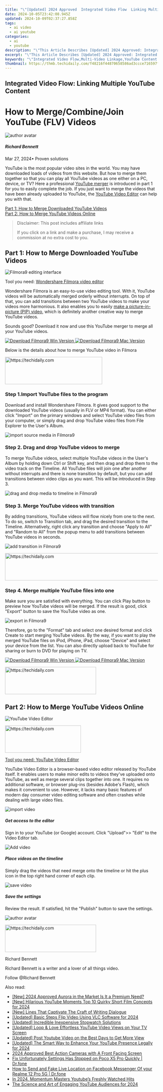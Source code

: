 ```yaml
---
title: "\"[Updated] 2024 Approved  Integrated Video Flow  Linking Multiple YouTube Content\""
date: 2024-10-05T23:42:08.945Z
updated: 2024-10-09T02:37:27.858Z
tags:
  - ai video
  - ai youtube
categories:
  - ai
  - youtube
description: "\"This Article Describes [Updated] 2024 Approved: Integrated Video Flow: Linking Multiple YouTube Content\""
excerpt: "\"This Article Describes [Updated] 2024 Approved: Integrated Video Flow: Linking Multiple YouTube Content\""
keywords: "\"Integrated Video Flow,Multi-Video Linkage,YouTube Content Synergy,Combined Media Streams,Unified Video Sequence,Cross-Content Integration,Consolidated Video Array\""
thumbnail: https://thmb.techidaily.com/f48216f44870658586ad3ccce716597fb01e77f0820fb3295ce715c935d7c91e.jpg
---
```


## Integrated Video Flow: Linking Multiple YouTube Content

# How to Merge/Combine/Join YouTube (FLV) Videos

![author avatar](https://images.wondershare.com/filmora/article-images/richard-bennett.jpg)

##### Richard Bennett

 Mar 27, 2024• Proven solutions

YouTube is the most popular video sites in the world. You may have downloaded loads of videos from this website. But how to merge them together so that you can play all YouTube videos as one either on a PC, device, or TV? Here a professional [YouTube merger](https://tools.techidaily.com/wondershare/filmora/download/) is introduced in part 1 for you to easily complete the job. If you just want to merge the videos that have been already uploaded to YouTube, the [YouTube Video Editor](https://www.youtube.com/editor) can help you with that.

[Part 1: How to Merge Downloaded YouTube Videos](#part1)  
[Part 2: How to Merge YouTube Videos Online](#part2)

>  Disclaimer: This post includes affiliate links
>
>  If you click on a link and make a purchase, I may receive a commission at no extra cost to you.
>

## Part 1: How to Merge Downloaded YouTube Videos

![Filmora9 editing interface ](https://images.wondershare.com/filmora/guide/editing-mode.jpg)

Tool you need: [Wondershare Filmora video editor](https://tools.techidaily.com/wondershare/filmora/download/)

Wondershare Filmora is an easy-to-use video editing tool. With it, YouTube videos will be automatically merged orderly without interrupts. On top of that, you can add transitions between two YouTube videos to make your videos more harmonious. It also enables you to easily [make a picture-in-picture (PIP) video](https://tools.techidaily.com/wondershare/filmora/download/), which is definitely another creative way to merge YouTube videos.

Sounds good? Download it now and use this YouTube merger to merge all your YouTube videos.

[![Download Filmora9 Win Version](https://images.wondershare.com/filmora/guide/download-btn-win.jpg) ](https://tools.techidaily.com/wondershare/filmora/download/) [![Download Filmora9 Mac Version](https://images.wondershare.com/filmora/guide/download-btn-mac.jpg) ](https://tools.techidaily.com/wondershare/filmora/download/)

Below is the details about how to merge YouTube video in Filmora

<!-- affiliate ads begin -->
<a href="https://wigfever.sjv.io/c/5597632/2014853/22899" target="_top" id="2014853">
  <img src="//a.impactradius-go.com/display-ad/22899-2014853" border="0" alt="https://techidaily.com" width="320" height="90"/>
</a>
<img height="0" width="0" src="https://wigfever.sjv.io/i/5597632/2014853/22899" style="position:absolute;visibility:hidden;" border="0" />
<!-- affiliate ads end -->

### Step 1.Import YouTube files to the program

Download and install Wondershare Filmora. It gives good support to the downloaded YouTube videos (usually in FLV or MP4 format). You can either click "Import" on the primary windows and select YouTube video files from your computer, or simply drag and drop YouTube video files from File Explorer to the User's Album.

![import source media in Filmora9 ](https://images.wondershare.com/filmora/article-images/filmora9-import-options.jpg)

### Step 2. Drag and drop YouTube videos to merge

To merge YouTube videos, select multiple YouTube videos in the User's Album by holding down Ctrl or Shift key, and then drag and drop them to the video track on the Timeline. All YouTube files will join one after another without interrupts and there is none transition by default, but you can add transitions between video clips as you want. This will be introduced in Step 3.

![drag and drop media to timeline in Filmora9 ](https://images.wondershare.com/filmora/article-images/add-media-to-timeline.jpg)

### Step 3. Merge YouTube videos with transition

By adding transitions, YouTube videos will flow nicely from one to the next. To do so, switch to Transition tab, and drag the desired transition to the Timeline. Alternatively, right click any transition and choose "Apply to All" and "Random to All" from the popup menu to add transitions between YouTube videos in seconds.

![add transition in Filmora9 ](https://images.wondershare.com/filmora/article-images/add-transition-filmora9.jpg)

<!-- affiliate ads begin -->
<a href="https://appsumo.8odi.net/c/5597632/2052063/7443" target="_top" id="2052063">
  <img src="//a.impactradius-go.com/display-ad/7443-2052063" border="0" alt="https://techidaily.com" width="728" height="90"/>
</a>
<img height="0" width="0" src="https://appsumo.8odi.net/i/5597632/2052063/7443" style="position:absolute;visibility:hidden;" border="0" />
<!-- affiliate ads end -->

### Step 4. Merge multiple YouTube files into one

Make sure you are satisfied with everything. You can click Play button to preview how YouTube videos will be merged. If the result is good, click "Export" button to save the YouTube video as one.

![export in Filmora9 ](https://images.wondershare.com/filmora/article-images/export-output.jpg)

Therefore, go to the "Format" tab and select one desired format and click Create to start merging YouTube videos. By the way, if you want to play the merged YouTube files on iPod, iPhone, iPad, choose "Device" and select your device from the list. You can also directly upload back to YouTube for sharing or burn to DVD for playing on TV.

[![Download Filmora9 Win Version](https://images.wondershare.com/filmora/guide/download-btn-win.jpg) ](https://tools.techidaily.com/wondershare/filmora/download/) [![Download Filmora9 Mac Version](https://images.wondershare.com/filmora/guide/download-btn-mac.jpg) ](https://tools.techidaily.com/wondershare/filmora/download/)

<!-- affiliate ads begin -->
<a href="https://aligracehair.sjv.io/c/5597632/1896505/19272" target="_top" id="1896505">
  <img src="//a.impactradius-go.com/display-ad/19272-1896505" border="0" alt="https://techidaily.com" width="300" height="90"/>
</a>
<img height="0" width="0" src="https://aligracehair.sjv.io/i/5597632/1896505/19272" style="position:absolute;visibility:hidden;" border="0" />
<!-- affiliate ads end -->

## Part 2: How to Merge YouTube Videos Online

![YouTube Video Editor](https://images.wondershare.com/images/multimedia/video-editor/import-video-youtube.jpg)

<!-- affiliate ads begin -->
<a href="https://bluettius.sjv.io/c/5597632/2139116/17108" target="_top" id="2139116">
  <img src="//a.impactradius-go.com/display-ad/17108-2139116" border="0" alt="https://techidaily.com" width="250" height="90"/>
</a>
<img height="0" width="0" src="https://bluettius.sjv.io/i/5597632/2139116/17108" style="position:absolute;visibility:hidden;" border="0" />
<!-- affiliate ads end -->

[Tool you need: YouTube Video Editor](https://www.youtube.com/editor)

YouTube Video Editor is a browser-based video editor released by YouTube itself. It enables users to make minor edits to videos they've uploaded onto YouTube, as well as merge several clips together into one. It requires no additional software, or browser plug-ins (besides Adobe's Flash), which makes it convenient to use. However, it lacks many basic features of modern day consumer video editing software and often crashes while dealing with large video files.

![import video](https://images.wondershare.com/images/multimedia/youtube-downloader/find-videos.jpg)

##### Get access to the editor

Sign in to your YouTube (or Google) account. Click "Upload">> "Edit" to the Video Editor tab.

![ Add video](https://images.wondershare.com/images/multimedia/video-editor/step-1.jpg)  

##### Place videos on the timeline

Simply drag the videos that need merge onto the timeline or hit the plus icon in the top right hand corner of each clip.

![save video](https://images.wondershare.com/images/multimedia/video-editor/step-3.png "save video")

##### Save the settings

Review the result. If satisfied, hit the "Publish" button to save the settings.

![author avatar](https://images.wondershare.com/filmora/article-images/richard-bennett.jpg)

<!-- affiliate ads begin -->
<a href="https://aligracehair.sjv.io/c/5597632/2027162/19272" target="_top" id="2027162">
  <img src="//a.impactradius-go.com/display-ad/19272-2027162" border="0" alt="https://techidaily.com" width="300" height="90"/>
</a>
<img height="0" width="0" src="https://aligracehair.sjv.io/i/5597632/2027162/19272" style="position:absolute;visibility:hidden;" border="0" />
<!-- affiliate ads end -->

Richard Bennett

Richard Bennett is a writer and a lover of all things video.

Follow @Richard Bennett

<ins class="adsbygoogle"
     style="display:block"
     data-ad-format="autorelaxed"
     data-ad-client="ca-pub-7571918770474297"
     data-ad-slot="1223367746"></ins>

<ins class="adsbygoogle"
     style="display:block"
     data-ad-client="ca-pub-7571918770474297"
     data-ad-slot="8358498916"
     data-ad-format="auto"
     data-full-width-responsive="true"></ins>

<span class="atpl-alsoreadstyle">Also read:</span>
<div><ul>
<li><a href="https://fox-info.techidaily.com/new-2024-approved-aurora-in-the-market-is-it-a-premium-need/"><u>[New] 2024 Approved Aurora in the Market Is It a Premium Need?</u></a></li>
<li><a href="https://youtube-blog.techidaily.com/ilarious-youtube-moments-top-10-quirky-short-film-concepts-for-2024/"><u>[New] Hilarious YouTube Moments Top 10 Quirky Short Film Concepts for 2024</u></a></li>
<li><a href="https://article-helps.techidaily.com/new-lines-that-captivate-the-craft-of-writing-dialogue/"><u>[New] Lines That Captivate The Craft of Writing Dialogue</u></a></li>
<li><a href="https://screen-capture.techidaily.com/updated-basic-steps-flip-video-using-vlc-software-for-2024/"><u>[Updated] Basic Steps Flip Video Using VLC Software for 2024</u></a></li>
<li><a href="https://some-knowledge.techidaily.com/updated-incredible-inexpensive-stopwatch-solutions/"><u>[Updated] Incredible Inexpensive Stopwatch Solutions</u></a></li>
<li><a href="https://youtube-blog.techidaily.com/ed-loop-and-love-effortless-youtube-video-views-on-your-tv-screen/"><u>[Updated] Loop & Love Effortless YouTube Video Views on Your TV Screen</u></a></li>
<li><a href="https://youtube-blog.techidaily.com/ed-post-youtube-video-on-the-best-days-to-get-more-view/"><u>[Updated] Post Youtube Video on the Best Days to Get More View</u></a></li>
<li><a href="https://youtube-blog.techidaily.com/ed-the-smart-way-to-enhance-your-youtube-presence-legally-for-2024/"><u>[Updated] The Smart Way to Enhance Your YouTube Presence Legally for 2024</u></a></li>
<li><a href="https://fox-access.techidaily.com/2024-approved-best-action-cameras-with-a-front-facing-screen/"><u>2024 Approved Best Action Cameras with A Front Facing Screen</u></a></li>
<li><a href="https://howto.techidaily.com/fix-unfortunately-settings-has-stopped-on-poco-x5-pro-quickly-drfone-by-drfone-fix-android-problems-fix-android-problems/"><u>Fix Unfortunately Settings Has Stopped on Poco X5 Pro Quickly | Dr.fone</u></a></li>
<li><a href="https://location-social.techidaily.com/how-to-send-and-fake-live-location-on-facebook-messenger-of-your-realme-12-pro-5g-drfone-by-drfone-virtual-android/"><u>How to Send and Fake Live Location on Facebook Messenger Of your Realme 12 Pro 5G | Dr.fone</u></a></li>
<li><a href="https://youtube-blog.techidaily.com/24-momentum-masters-youtubes-freshly-watched-hits/"><u>In 2024, Momentum Masters Youtube’s Freshly Watched Hits</u></a></li>
<li><a href="https://youtube-blog.techidaily.com/cience-and-art-of-engaging-youtube-audiences-for-2024/"><u>The Science and Art of Engaging YouTube Audiences for 2024</u></a></li>
</ul></div>

